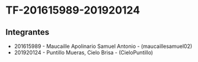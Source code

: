 # TF-201615989-201920124

## Integrantes

* 201615989 - Maucaille Apolinario Samuel Antonio  - (maucaillesamuel02)
* 201920124 - Puntillo Mueras, Cielo Brisa - (CieloPuntillo)